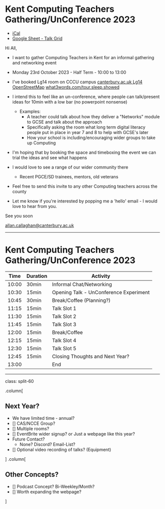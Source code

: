 Kent Computing Teachers Gathering/UnConference 2023
===================================================

* [iCal](./kent-computing-teachers-unconference-2023.ics)
* [Google Sheet - Talk Grid](https://docs.google.com/spreadsheets/d/1E4yDP3Vlxf2qAox-kCxR4TpBteeNC0cJPL6oGfldPns/edit?usp=sharing)

Hi All,

* I want to gather Computing Teachers in Kent for an informal gathering and networking event
* Monday 23rd October 2023 - Half Term - 10:00 to 13:00
* I've booked Lg14 room on CCCU campus [canterbury.ac.uk Lg14](https://www.canterbury.ac.uk/campusmaps/2ea30af3d92c45ee851a1e01/details/39667fd284324e47844bbe6e) [OpenStreetMap](https://www.openstreetmap.org/?mlat=51.2795&mlon=1.0885#map=15/51.2795/1.0885) [what3words.com/tour.sleep.showed](https://what3words.com/tour.sleep.showed)

* I intend this to feel like an un-conference, where people can talk/present ideas for 10min with a low bar (no powerpoint nonsense)
    * Examples:
        * A teacher could talk about how they deliver a "Networks" module to GCSE and talk about the approach
        * Specifically asking the room what long term digital literacy people put in place in year 7 and 8 to help with GCSE's later
        * How your school is including/encouraging wider groups to take up Computing
* I'm hoping that by booking the space and timeboxing the event we can trial the ideas and see what happens
* I would love to see a range of our wider community there
    * Recent PGCE/SD trainees, mentors, old veterans
* Feel free to send this invite to any other Computing teachers across the county
* Let me know if you're interested by popping me a 'hello' email - I would love to hear from you.

See you soon

<allan.callaghan@canterbury.ac.uk>


---


Kent Computing Teachers Gathering/UnConference 2023
===================================================



| Time | Duration | Activity |
|------|----------|----------|
|10:00|30min|Informal Chat/Networking|
|10:30|15min|Opening Talk - UnConference Experiment|
|10:45|30min|Break/Coffee (Planning?)|
|11:15|15min|Talk Slot 1|
|11:30|15min|Talk Slot 2|
|11:45|15min|Talk Slot 3|
|12:00|15min|Break/Coffee|
|12:15|15min|Talk Slot 4|
|12:30|15min|Talk Slot 5|
|12:45|15min|Closing Thoughts and Next Year?|
|13:00||End|



---

class: split-60
<!-- https://github.com/gnab/remark/issues/236#issuecomment-108211948 -->

.column[

Next Year?
---------

* We have limited time - annual?
* [] CAS/NCCE Group?
* [] Multiple rooms?
* [] EventBrite wider signup? or Just a webpage like this year?
* Future Contact?
    * None? Discord? Email-List?
* [] Optional video recording of talks? (Equipment)


]
.column[


Other Concepts?
---------------

* [] Podcast Concept? Bi-Weekley/Month?
* [] Worth expanding the webpage?

]
